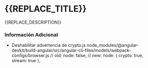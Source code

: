 ﻿# {{REPLACE_TITLE}} #

{{REPLACE_DESCRIPTION}}

### Información Adicional ###
* Deshabilitar advertencia de crypto.js
node_modules/@angular-devkit/build-angular/src/angular-cli-files/models/webpack-configs/browser.js
// old:
node: false,
// new:
node: { crypto: true, stream: true },
